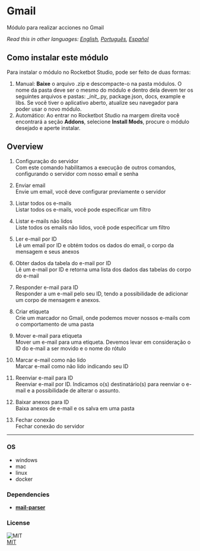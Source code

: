 



# Gmail
  
Módulo para realizar acciones no Gmail  

*Read this in other languages: [English](README.md), [Português](README.pr.md), [Español](README.es.md)*

## Como instalar este módulo
  
Para instalar o módulo no Rocketbot Studio, pode ser feito de duas formas:
1. Manual: __Baixe__ o arquivo .zip e descompacte-o na pasta módulos. O nome da pasta deve ser o mesmo do módulo e dentro dela devem ter os seguintes arquivos e pastas: \__init__.py, package.json, docs, example e libs. Se você tiver o aplicativo aberto, atualize seu navegador para poder usar o novo módulo.
2. Automático: Ao entrar no Rocketbot Studio na margem direita você encontrará a seção **Addons**, selecione **Install Mods**, procure o módulo desejado e aperte instalar.  


## Overview


1. Configuração do servidor  
Com este comando habilitamos a execução de outros comandos, configurando o servidor com nosso email e senha

2. Enviar email  
Envie um email, você deve configurar previamente o servidor

3. Listar todos os e-mails  
Listar todos os e-mails, você pode especificar um filtro

4. Listar e-mails não lidos  
Liste todos os emails não lidos, você pode especificar um filtro

5. Ler e-mail por ID  
Lê um email por ID e obtém todos os dados do email, o corpo da mensagem e seus anexos

6. Obter dados da tabela do e-mail por ID  
Lê um e-mail por ID e retorna uma lista dos dados das tabelas do corpo do e-mail

7. Responder e-mail para ID  
Responder a um e-mail pelo seu ID, tendo a possibilidade de adicionar um corpo de mensagem e anexos.

8. Criar etiqueta  
Crie um marcador no Gmail, onde podemos mover nossos e-mails com o comportamento de uma pasta

9. Mover e-mail para etiqueta  
Mover um e-mail para uma etiqueta. Devemos levar em consideração o ID do e-mail a ser movido e o nome do rótulo

10. Marcar e-mail como não lido  
Marcar e-mail como não lido indicando seu ID

11. Reenviar e-mail para ID  
Reenviar e-mail por ID. Indicamos o(s) destinatário(s) para reenviar o e-mail e a possibilidade de alterar o assunto.

12. Baixar anexos para ID  
Baixa anexos de e-mail e os salva em uma pasta

13. Fechar conexão  
Fechar conexão do servidor  


----
### OS

- windows
- mac
- linux
- docker

### Dependencies
- [**mail-parser**](https://pypi.org/project/mail-parser/)
### License
  
![MIT](https://camo.githubusercontent.com/107590fac8cbd65071396bb4d04040f76cde5bde/687474703a2f2f696d672e736869656c64732e696f2f3a6c6963656e73652d6d69742d626c75652e7376673f7374796c653d666c61742d737175617265)  
[MIT](http://opensource.org/licenses/mit-license.ph)